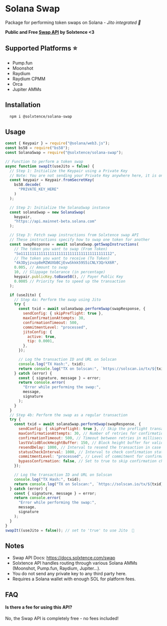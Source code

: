 # Solana Swap

Package for performing token swaps on Solana - *Jito integrated 🚀*

**Public and Free [Swap API](https://docs.solxtence.com/swap) by Solxtence <3**

## Supported Platforms ⭐️
- Pump.fun
- Moonshot
- Raydium
- Raydium CPMM
- Orca
- Jupiter AMMs

## Installation
```bash
  npm i @solxtence/solana-swap
```

## Usage

```javascript
const { Keypair } = require("@solana/web3.js");
const bs58 = require("bs58");
const SolanaSwap = require("@solxtence/solana-swap");

// Function to perform a token swap
async function swapIt(useJito = false) {
  // Step 1: Initialize the Keypair using a Private Key
  // Note: You are not sending your Private Key anywhere here, it is only used to sign the transaction!
  const keypair = Keypair.fromSecretKey(
    bs58.decode(
      "PRIVATE_KEY_HERE"
    )
  );

  // Step 2: Initialize the SolanaSwap instance
  const solanaSwap = new SolanaSwap(
    keypair,
    "https://api.mainnet-beta.solana.com"
  );

  // Step 3: Fetch swap instructions from Solxtence swap API
  // These instructions specify how to swap one token for another
  const swapResponse = await solanaSwap.getSwapInstructions(
    // The token you want to swap (From Token)
    "So11111111111111111111111111111111111111112",
    // The token you want to receive (To Token)
    "4k3Dyjzvzp8eMZWUXbBCjEvwSkkk59S5iCNLY3QrkX6R",
    0.005, // Amount to swap
    10, // Slippage tolerance (in percentage)
    keypair.publicKey.toBase58(), // Payer Public Key
    0.0005 // Priority fee to speed up the transaction
  );

  if (useJito) {
    // Step 4a: Perform the swap using Jito
    try {
      const txid = await solanaSwap.performSwap(swapResponse, {
        sendConfig: { skipPreflight: true },
        maxConfirmationAttempts: 30,
        confirmationTimeout: 500,
        commitmentLevel: "processed",
        jitoConfig: {
          active: true,
          tip: 0.0001,
        },
      });

      // Log the transaction ID and URL on Solscan
      console.log("TX Hash:", txid);
      return console.log("TX on Solscan:", `https://solscan.io/tx/${txid}`);
    } catch (error) {
      const { signature, message } = error;
      return console.error(
        "Error while performing the swap:",
        message,
        signature
      );
    }
  }
  // Step 4b: Perform the swap as a regular transaction
  try {
    const txid = await solanaSwap.performSwap(swapResponse, {
      sendConfig: { skipPreflight: true }, // Skip the preflight transaction simulation
      maxConfirmationAttempts: 30, // Number of retries for confirmation
      confirmationTimeout: 500, // Timeout between retries in milliseconds
      lastValidBlockHeightBuffer: 150, // Block height buffer for validity
      resendDelay: 1000, // Interval to resend the transaction in case of failure
      statusCheckInterval: 1000, // Interval to check confirmation status
      commitmentLevel: "processed", // Level of commitment for confirmation ("processed", "confirmed", "finalized")
      bypassConfirmation: false, // Set to true to skip confirmation checks and return txid immediately
    });

    // Log the transaction ID and URL on Solscan
    console.log("TX Hash:", txid);
    return console.log("TX on Solscan:", `https://solscan.io/tx/${txid}`);
  } catch (error) {
    const { signature, message } = error;
    return console.error(
      "Error while performing the swap:",
      message,
      signature
    );
  }
}
swapIt((useJito = false)); // set to 'true' to use Jito  🚀
```

## Notes
- Swap API Docs: https://docs.solxtence.com/swap
- Solxtence API handles routing through various Solana AMMs (Moonshot, Pump.fun, Raydium, Jupiter...).
- You do not send any private key to any third party here.
- Requires a Solana wallet with enough SOL for platform fees.

## FAQ

#### Is there a fee for using this API?
No, the Swap API is completely free -  no fees included!